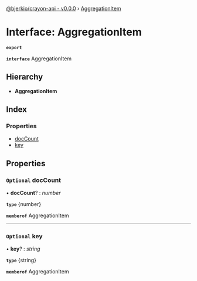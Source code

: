 [@bjerkio/crayon-api - v0.0.0](../README.md) › [AggregationItem](aggregationitem.md)

# Interface: AggregationItem

**`export`** 

**`interface`** AggregationItem

## Hierarchy

* **AggregationItem**

## Index

### Properties

* [docCount](aggregationitem.md#optional-doccount)
* [key](aggregationitem.md#optional-key)

## Properties

### `Optional` docCount

• **docCount**? : *number*

**`type`** {number}

**`memberof`** AggregationItem

___

### `Optional` key

• **key**? : *string*

**`type`** {string}

**`memberof`** AggregationItem
